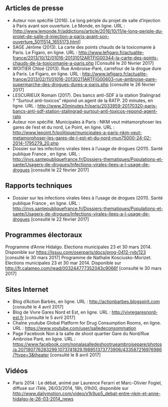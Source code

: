 ## Articles de presse
- Auteur non spécifié (2016). Le long périple du projet de salle d’injection à Paris avant son ouverture. Le Monde, en ligne. URL : [http://www.lemonde.fr/addictions/article/2016/10/11/le-long-periple-du-projet-de-salle-d-injection-a-paris-avant-son-ouverture_5011514_1655173.html]
- SAGE Jérôme (2013). La carte des points chauds de la toxicomanie à Paris. Le Figaro, en ligne. URL  : http://www.lefigaro.fr/actualite-france/2013/10/12/01016-20131012ARTFIG00344-la-carte-des-points-chauds-de-la-toxicomanie-a-paris.php [Consulté le 20 février 2017]
- WOITIER Chloé (2013). Rue Ambroise-Paré, carrefour de la drogue dure à Paris. Le Figaro, en ligne. URL :  http://www.lefigaro.fr/actualite-france/2013/02/11/01016-20130211ARTFIG00603-rue-ambroise-pare-supermarche-des-drogues-dures-a-paris.php [consulté le 26 février 2017]
- LESCURIEUX Romain (2017). Des bancs anti-SDF à la station Stalingrad ? “Surtout anti-toxicos” répond un agent de la RATP. 20 minutes, en ligne. URL : http://www.20minutes.fr/paris/2033959-20170320-paris-bancs-anti-sdf-station-stalingrad-surtout-anti-toxicos-repond-agent-ratp
- Auteur non spécifié. Municipales à Paris : NKM veut métamorphoser les gares de l’est et du nord, Le Point, en ligne. URL : http://www.lepoint.fr/politique/municipales-a-paris-nkm-veut-metamorphoser-les-gares-de-l-est-et-du-nord-mun75000-24-02-2014-1795279_20.php
- Dossier sur les infections virales liées à l’usage de drogues (2011). Santé publique France , en ligne. URL : http://invs.santepubliquefrance.fr/Dossiers-thematiques/Populations-et-sante/Usagers-de-drogues/Infections-virales-liees-a-l-usage-de-drogues [consulté le 22 février 2017]

## Rapports techniques
- Dossier sur les infections virales liées à l’usage de drogues (2011). Santé publique France , en ligne. URL : http://invs.santepubliquefrance.fr/Dossiers-thematiques/Populations-et-sante/Usagers-de-drogues/Infections-virales-liees-a-l-usage-de-drogues [consulté le 22 février 2017]

## Programmes électoraux
Programme d’Anne Hidalgo. Elections municipales 23 et 30 mars 2014. Disponible sur https://issuu.com/oserparis/docs/prog-0412-rvb/123 [consulté le 30 mars 2017]
Programme de Nathalie Kosciusko-Morizet. Elections municipales 23 et 30 mar 2014. Disponible sur http://fr.calameo.com/read/003244777352043c9066f [consulté le 30 mars 2017]

## Sites Internet 
- Blog d’Action Barbès, en ligne. URL : http://actionbarbes.blogspirit.com [consulté le 4 avril 2017]
- Blog de Vivre Gares Nord et Est, en ligne. URL : http://vivregaresnord-est.fr [consulté le 5 avril 2017]
- Chaîne youtube Global Platform for Drug Consumption Rooms, en ligne. URL : https://www.youtube.com/user/salledeconsommation
- Page Facebook Non à la salle de shoot quartier Gare du Nord/Rue Ambroise Paré, en ligne. URL : https://www.facebook.com/nonalasalledeshootrueambroisepare/photos/a.207190776283299.1073741829.198951373773906/433587216976986/?type=3&theater [consulté le 8 avril 2017]

## Vidéos
- Paris 2014 : Le débat, animé par Laurence Ferarri et Marc-Olivier Fogiel, diffusé sur iTélé, 26/03/2014, 18h, 01h00, disponible sur http://www.dailymotion.com/video/x1k9up5_debat-entre-nkm-et-anne-hidalgo-le-26-03-2014_news

